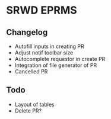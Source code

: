 # SRWD EPRMS

## Changelog
- Autofill inputs in creating PR
- Adjust notif toolbar size
- Autocomplete requestor in create PR
- Integration of file generator of PR
- Cancelled PR

## Todo
- Layout of tables
- Delete PR?
